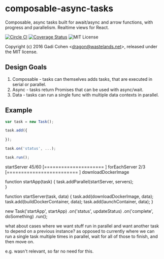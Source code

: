 # composable-async-tasks

Composable, async tasks built for await/async and arrow functions, with progress and parallelism.  Realtime views for React.

[![Circle CI](https://circleci.com/gh/gadicc/composable-async-tasks.svg?style=shield)](https://circleci.com/gh/gadicc/composable-async-tasks) [![Coverage Status](https://coveralls.io/repos/github/gadicc/composable-async-tasks/badge.svg?branch=master)](https://coveralls.io/github/gadicc/composable-async-tasks?branch=master) ![MIT License](https://img.shields.io/badge/license-MIT-blue.svg)

Copyright (c) 2016 Gadi Cohen &lt;dragon@wastelands.net&gt;, released under the MIT license.

## Design Goals

1. Composable - tasks can themselves adds tasks, that are executed in serial or parallel.
1. Async - tasks return Promises that can be used with async/wait.
1. Data - tasks can run a single func with multiple data contexts in parallel.

## Example

```js
var task = new Task();

task.add({
  
});

task.on('status', ...);

task.run();
```

startServer 45/60 [=====================                ]
  forEachServer 2/3 [=========================          ]
    downloadDockerImage

function startApp(task) {
  task.addParallel(startServer, servers);  
}

function startServer(task, data) {
  task.add(downloadDockerImage, data);
  task.add(buildDockerContainer, data);
  task.add(launchContainer, data);
}

new Task('startApp', startApp)
  .on('status', updateStatus)
  .on('complete', doSomething)
  .run();


what about cases where we want stuff run in parallel and want another task to depend on a previous instance?  as opposed to currently where we can run a single task multiple times in parallel, wait for all of those to finish, and then move on.

e.g. wasn't relevant, so far no need for this.